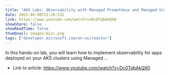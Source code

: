 ```yaml
---
title: "AKS Labs: Observability with Managed Prometheus and Managed Grafana"
date: 2025-04-08T22:26:53Z
link: https://www.youtube.com/watch?v=Dc0TqbAkQX0
showShare: false
showReadTime: false
thumbnail: images/misc.png
tags: ["developer.microsoft.com/en-us/reactor"]
---
```

In this hands-on lab, you will learn how to implement observability for apps deployed on your AKS clusters using Managed ...

- Link to article: https://www.youtube.com/watch?v=Dc0TqbAkQX0